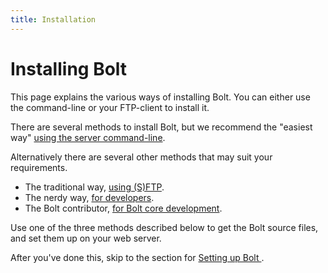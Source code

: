 ```yaml
---
title: Installation
---
```

Installing Bolt
===============

This page explains the various ways of installing Bolt. You can either use the
command-line or your FTP-client to install it.

There are several methods to install Bolt, but we recommend the "easiest way"
[using the server command-line](install-command-line).

Alternatively there are several other methods that may suit your requirements.
  - The traditional way, [using (S)FTP](install-sftp).
  - The nerdy way, [for developers](install-composer).
  - The Bolt contributor, [for Bolt core development](install-git-clone).

Use one of the three methods described below to get the Bolt source files, and
set them up on your web server.

After you've done this, skip to the section for [Setting up Bolt ](../configuration/introduction).
